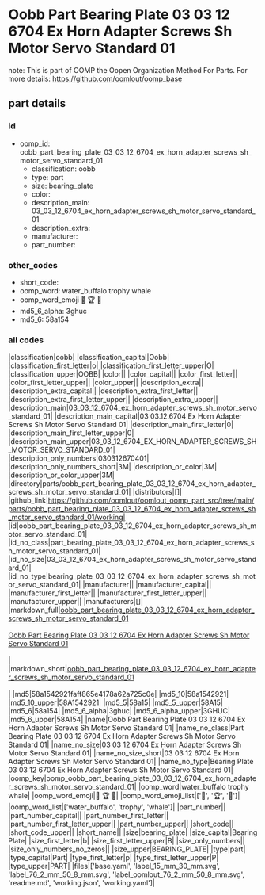 # Oobb Part Bearing Plate 03 03 12 6704 Ex Horn Adapter Screws Sh Motor Servo Standard 01  

note: This is part of OOMP the Oopen Organization Method For Parts. For more details: https://github.com/oomlout/oomp_base

##  part details





### id
* oomp_id: oobb_part_bearing_plate_03_03_12_6704_ex_horn_adapter_screws_sh_motor_servo_standard_01
  * classification: oobb
  * type: part
  * size: bearing_plate
  * color: 
  * description_main: 03_03_12_6704_ex_horn_adapter_screws_sh_motor_servo_standard_01
  * description_extra: 
  * manufacturer: 
  * part_number: 

### other_codes
* short_code: 
* oomp_word: water_buffalo trophy whale
* oomp_word_emoji :water_buffalo: :trophy: :whale:
* md5_6_alpha: 3ghuc
* md5_6: 58a154

### all codes 
|classification|oobb|
|classification_capital|Oobb|
|classification_first_letter|o|
|classification_first_letter_upper|O|
|classification_upper|OOBB|
|color||
|color_capital||
|color_first_letter||
|color_first_letter_upper||
|color_upper||
|description_extra||
|description_extra_capital||
|description_extra_first_letter||
|description_extra_first_letter_upper||
|description_extra_upper||
|description_main|03_03_12_6704_ex_horn_adapter_screws_sh_motor_servo_standard_01|
|description_main_capital|03 03.12.6704 Ex Horn Adapter Screws Sh Motor Servo Standard 01|
|description_main_first_letter|0|
|description_main_first_letter_upper|0|
|description_main_upper|03_03_12_6704_EX_HORN_ADAPTER_SCREWS_SH_MOTOR_SERVO_STANDARD_01|
|description_only_numbers|030312670401|
|description_only_numbers_short|3M|
|description_or_color|3M|
|description_or_color_upper|3M|
|directory|parts/oobb_part_bearing_plate_03_03_12_6704_ex_horn_adapter_screws_sh_motor_servo_standard_01|
|distributors|[]|
|github_link|https://github.com/oomlout/oomlout_oomp_part_src/tree/main/parts/oobb_part_bearing_plate_03_03_12_6704_ex_horn_adapter_screws_sh_motor_servo_standard_01/working|
|id|oobb_part_bearing_plate_03_03_12_6704_ex_horn_adapter_screws_sh_motor_servo_standard_01|
|id_no_class|part_bearing_plate_03_03_12_6704_ex_horn_adapter_screws_sh_motor_servo_standard_01|
|id_no_size|03_03_12_6704_ex_horn_adapter_screws_sh_motor_servo_standard_01|
|id_no_type|bearing_plate_03_03_12_6704_ex_horn_adapter_screws_sh_motor_servo_standard_01|
|manufacturer||
|manufacturer_capital||
|manufacturer_first_letter||
|manufacturer_first_letter_upper||
|manufacturer_upper||
|manufacturers|[]|
|markdown_full|[oobb_part_bearing_plate_03_03_12_6704_ex_horn_adapter_screws_sh_motor_servo_standard_01](https://github.com/oomlout/oomlout_oomp_part_src/tree/main/parts/oobb_part_bearing_plate_03_03_12_6704_ex_horn_adapter_screws_sh_motor_servo_standard_01/working)<br>[](https://github.com/oomlout/oomlout_oomp_part_src/tree/main/parts/oobb_part_bearing_plate_03_03_12_6704_ex_horn_adapter_screws_sh_motor_servo_standard_01/working)<br>[Oobb Part Bearing Plate 03 03 12 6704 Ex Horn Adapter Screws Sh Motor Servo Standard 01](https://github.com/oomlout/oomlout_oomp_part_src/tree/main/parts/oobb_part_bearing_plate_03_03_12_6704_ex_horn_adapter_screws_sh_motor_servo_standard_01/working)<br><br>|
|markdown_short|[oobb_part_bearing_plate_03_03_12_6704_ex_horn_adapter_screws_sh_motor_servo_standard_01](https://github.com/oomlout/oomlout_oomp_part_src/tree/main/parts/oobb_part_bearing_plate_03_03_12_6704_ex_horn_adapter_screws_sh_motor_servo_standard_01/working)<br><br>|
|md5|58a1542921faff865e4178a62a725c0e|
|md5_10|58a1542921|
|md5_10_upper|58A1542921|
|md5_5|58a15|
|md5_5_upper|58A15|
|md5_6|58a154|
|md5_6_alpha|3ghuc|
|md5_6_alpha_upper|3GHUC|
|md5_6_upper|58A154|
|name|Oobb Part Bearing Plate 03 03 12 6704 Ex Horn Adapter Screws Sh Motor Servo Standard 01|
|name_no_class|Part Bearing Plate 03 03 12 6704 Ex Horn Adapter Screws Sh Motor Servo Standard 01|
|name_no_size|03 03 12 6704 Ex Horn Adapter Screws Sh Motor Servo Standard 01|
|name_no_size_short|03 03 12 6704 Ex Horn Adapter Screws Sh Motor Servo Standard 01|
|name_no_type|Bearing Plate 03 03 12 6704 Ex Horn Adapter Screws Sh Motor Servo Standard 01|
|oomp_key|oomp_oobb_part_bearing_plate_03_03_12_6704_ex_horn_adapter_screws_sh_motor_servo_standard_01|
|oomp_word|water_buffalo trophy whale|
|oomp_word_emoji|:water_buffalo: :trophy: :whale:|
|oomp_word_emoji_list|[':water_buffalo:', ':trophy:', ':whale:']|
|oomp_word_list|['water_buffalo', 'trophy', 'whale']|
|part_number||
|part_number_capital||
|part_number_first_letter||
|part_number_first_letter_upper||
|part_number_upper||
|short_code||
|short_code_upper||
|short_name||
|size|bearing_plate|
|size_capital|Bearing Plate|
|size_first_letter|b|
|size_first_letter_upper|B|
|size_only_numbers||
|size_only_numbers_no_zeros||
|size_upper|BEARING_PLATE|
|type|part|
|type_capital|Part|
|type_first_letter|p|
|type_first_letter_upper|P|
|type_upper|PART|
|files|['base.yaml', 'label_15_mm_30_mm.svg', 'label_76_2_mm_50_8_mm.svg', 'label_oomlout_76_2_mm_50_8_mm.svg', 'readme.md', 'working.json', 'working.yaml']|
